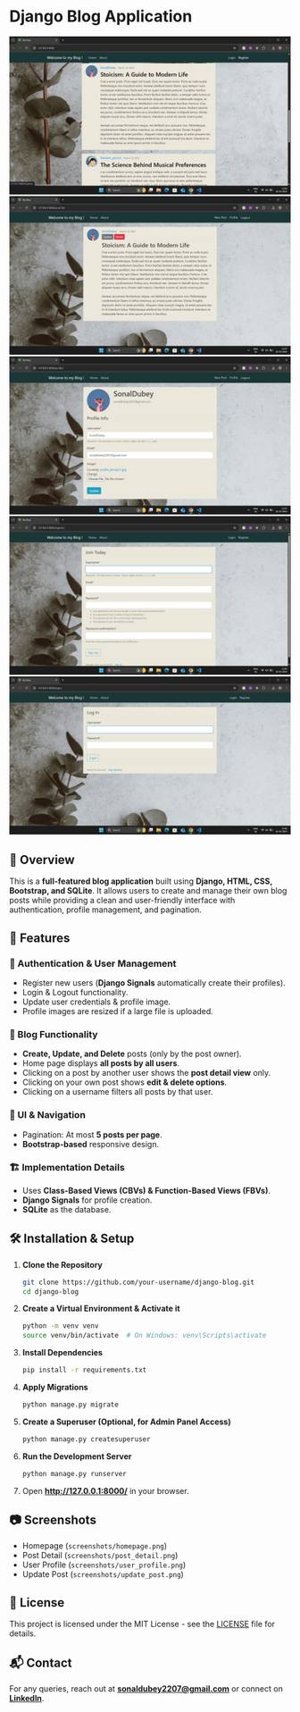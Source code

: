 # Django Blog Application

![Blog Homepage](screenshots/homepage.png)
![Post Update](screenshots/post_update.png)
![User Profile](screenshots/profile_update.png)
![Register User](screenshots/register.png)
![Login User](screenshots/login.png)

## 📌 Overview
This is a **full-featured blog application** built using **Django, HTML, CSS, Bootstrap, and SQLite**. It allows users to create and manage their own blog posts while providing a clean and user-friendly interface with authentication, profile management, and pagination.

## 🚀 Features

### 🔑 Authentication & User Management
- Register new users (**Django Signals** automatically create their profiles).
- Login & Logout functionality.
- Update user credentials & profile image.
- Profile images are resized if a large file is uploaded.

### 📝 Blog Functionality
- **Create, Update, and Delete** posts (only by the post owner).
- Home page displays **all posts by all users**.
- Clicking on a post by another user shows the **post detail view** only.
- Clicking on your own post shows **edit & delete options**.
- Clicking on a username filters all posts by that user.

### 🎨 UI & Navigation
- Pagination: At most **5 posts per page**.
- **Bootstrap-based** responsive design.

### 🏗️ Implementation Details
- Uses **Class-Based Views (CBVs) & Function-Based Views (FBVs)**.
- **Django Signals** for profile creation.
- **SQLite** as the database.

## 🛠️ Installation & Setup
1. **Clone the Repository**
   ```sh
   git clone https://github.com/your-username/django-blog.git
   cd django-blog
   ```
2. **Create a Virtual Environment & Activate it**
   ```sh
   python -m venv venv
   source venv/bin/activate  # On Windows: venv\Scripts\activate
   ```
3. **Install Dependencies**
   ```sh
   pip install -r requirements.txt
   ```
4. **Apply Migrations**
   ```sh
   python manage.py migrate
   ```
5. **Create a Superuser (Optional, for Admin Panel Access)**
   ```sh
   python manage.py createsuperuser
   ```
6. **Run the Development Server**
   ```sh
   python manage.py runserver
   ```
7. Open **http://127.0.0.1:8000/** in your browser.

## 📷 Screenshots
- Homepage (`screenshots/homepage.png`)
- Post Detail (`screenshots/post_detail.png`)
- User Profile (`screenshots/user_profile.png`)
- Update Post (`screenshots/update_post.png`)

## 📜 License
This project is licensed under the MIT License - see the [LICENSE](LICENSE) file for details.

## 📬 Contact
For any queries, reach out at **sonaldubey2207@gmail.com** or connect on **[LinkedIn](https://www.linkedin.com/in/sonal-dubey-58a410198/)**.
